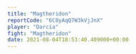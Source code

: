 ```yaml
---
title: "Magtheridon"
reportCode: "6C8yAqQ7W3kVjJnX"
player: "Darcia"
fight: "Magtheridon"
date: 2021-08-04T18:53:40.409000+00:00
---
```

